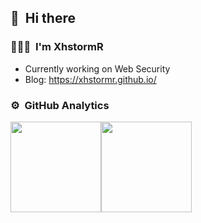 ## 👋 &nbsp;Hi there

### 👨🏻‍💻 &nbsp;I'm XhstormR

- Currently working on Web Security
- Blog: https://xhstormr.github.io/

### ⚙️ &nbsp;GitHub Analytics

<a href="https://github.com/XhstormR">
  <img height="145em" src="https://github-readme-stats.vercel.app/api?username=XhstormR&hide_title=true&hide_border=true&count_private=true&show_icons=true&include_all_commits=true&text_color=000&icon_color=000&bg_color=0,ea6161,ffc64d,fffc4d,52fa5a&theme=graywhite" /><img height="145em" src="https://github-readme-stats.vercel.app/api/top-langs/?username=XhstormR&hide_title=true&hide_border=true&layout=compact&hide=plsql,html,css&langs_count=6&text_color=000&icon_color=fff&bg_color=0,52fa5a,4dfcff,c64dff&theme=graywhite" />
</a>
